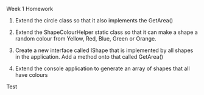 Week 1 Homework


1. Extend the circle class so that it also implements the GetArea()

2. Extend the ShapeColourHelper static class so that it can make a shape a random colour from Yellow, Red, Blue, Green or Orange.

3. Create a new interface called IShape that is implemented by all shapes in the application. Add a method onto that called GetArea()

4. Extend the console application to generate an array of shapes that all have colours

Test